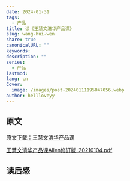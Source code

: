 ```yaml
---
date: 2024-01-31
tags:
  - 产品
title: 读《王慧文清华产品课》
slug: wang-hui-wen
share: true
canonicalURL: ""
keywords: 
description: ""
series:
  - 产品
lastmod: 
lang: cn
Cover:
  image: /images/post-20240111195047056.webp
author: hellloveyy
---
```


## 原文 

[原文下载：王慧文清华产品课](https://github.com/hellloveyy/obsidian-GbyAi/blob/main/static/images/%E7%8E%8B%E6%85%A7%E6%96%87%E6%B8%85%E5%8D%8E%E4%BA%A7%E5%93%81%E8%AF%BEAllen%E4%BF%AE%E8%AE%A2%E7%89%88-20210104.pdf)

[王慧文清华产品课Allen修订版-20210104.pdf](%E7%8E%8B%E6%85%A7%E6%96%87%E6%B8%85%E5%8D%8E%E4%BA%A7%E5%93%81%E8%AF%BEAllen%E4%BF%AE%E8%AE%A2%E7%89%88-20210104.pdf)

## 读后感